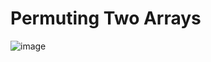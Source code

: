 # Permuting Two Arrays

![image](https://github.com/Nathan-P2/permuting_two_arrays/assets/68254838/863afe37-dbdd-4583-a600-94c3cc95a049)
